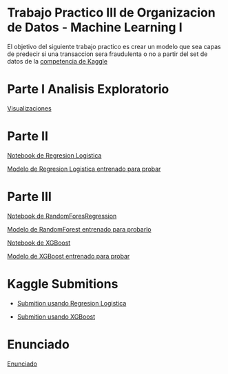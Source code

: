 # Trabajo Practico III de Organizacion de Datos - Machine Learning I

El objetivo del siguiente trabajo practico es crear un modelo que sea capas de predecir si una transaccion sera fraudulenta o no a partir del set de datos de la [competencia de Kaggle](https://www.kaggle.com/c/ieee-fraud-detection/overview)

# Parte I Analisis Exploratorio

[Visualizaciones](https://github.com/LuisParedes1/TP3-orga/blob/master/Visualizaciones.ipynb)


# Parte II
[Notebook de Regresion Logistica](https://github.com/LuisParedes1/TP3-orga/blob/master/RegresionLogistica.ipynb)

[Modelo de Regresion Logistica entrenado para probar](https://github.com/LuisParedes1/TP3-orga/blob/master/logistic_regression_model.pkl)

# Parte III

[Notebook de RandomForesRegression](https://github.com/LuisParedes1/TP3-orga/blob/master/RandomForest.ipynb)

[Modelo de RandomForest entrenado para probarlo](https://github.com/LuisParedes1/TP3-orga/blob/master/random_forest_model.pkl)


[Notebook de XGBoost](https://github.com/LuisParedes1/TP3-orga/blob/master/XGBooster.ipynb)

[Modelo de XGBoost entrenado para probar](https://github.com/LuisParedes1/TP3-orga/blob/master/xgbooster.pkl)

# Kaggle Submitions

* [Submition usando Regresion Logistica](https://github.com/LuisParedes1/TP3-orga/blob/master/sample_submition_LR.csv)

* [Submition usando XGBoost](https://github.com/LuisParedes1/TP3-orga/blob/master/sample_submition_XGB.csv)

# Enunciado

[Enunciado]()
